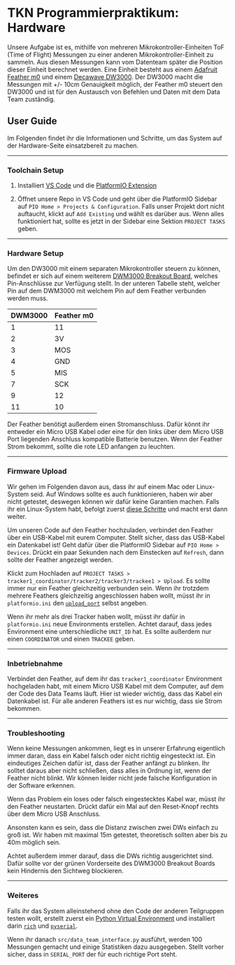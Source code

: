 # TKN Programmierpraktikum: Hardware

Unsere Aufgabe ist es, mithilfe von mehreren Mikrokontroller-Einheiten ToF (Time of Flight) Messungen zu einer anderen Mikrokontroller-Einheit zu sammeln. Aus diesen Messungen kann vom Datenteam später die Position dieser Einheit berechnet werden. Eine Einheit besteht aus einem [Adafruit Feather m0](https://learn.adafruit.com/adafruit-feather-m0-radio-with-lora-radio-module) und einem [Decawave DW3000](https://www.decawave.com/product/decawave-dw3000-ic/). Der DW3000 macht die Messungen mit +/- 10cm Genauigkeit möglich, der Feather m0 steuert den DW3000 und ist für den Austausch von Befehlen und Daten mit dem Data Team zuständig.

## User Guide

Im Folgenden findet ihr die Informationen und Schritte, um das System auf der Hardware-Seite einsatzbereit zu machen.

---

### Toolchain Setup

1. Installiert [VS Code](https://code.visualstudio.com/) und die [PlatformIO Extension](https://marketplace.visualstudio.com/items?itemName=platformio.platformio-ide)

2. Öffnet unsere Repo in VS Code und geht über die PlatformIO Sidebar auf `PIO Home > Projects & Configuration`. Falls unser Projekt dort nicht auftaucht, klickt auf `Add Existing` und wählt es darüber aus. Wenn alles funktioniert hat, sollte es jetzt in der Sidebar eine Sektion `PROJECT TASKS` geben.

---

### Hardware Setup

Um den DW3000 mit einem separaten Mikrokontroller steuern zu können, befindet er sich auf einem weiterem [DWM3000 Breakout Board](https://www.decawave.com/product/dwm3000-module/), welches Pin-Anschlüsse zur Verfügung stellt.
In der unteren Tabelle steht, welcher Pin auf dem DWM3000 mit welchem Pin auf dem Feather verbunden werden muss.

| DWM3000   | Feather m0 |
|-----------|------------|
| 1         | 11         |
| 2         | 3V         |
| 3         | MOS        |
| 4         | GND        |
| 5         | MIS        |
| 7         | SCK        |
| 9         | 12         |
| 11        | 10         |

Der Feather benötigt außerdem einen Stromanschluss. Dafür könnt ihr entweder ein Micro USB Kabel oder eine für den links über dem Micro USB Port liegenden Anschluss kompatible Batterie benutzen. Wenn der Feather Strom bekommt, sollte die rote LED anfangen zu leuchten.

---

### Firmware Upload

Wir gehen im Folgenden davon aus, dass ihr auf einem Mac oder Linux-System seid. Auf Windows sollte es auch funktionieren, haben wir aber nicht getestet, deswegen können wir dafür keine Garantien machen.
Falls ihr ein Linux-System habt, befolgt zuerst [diese Schritte](https://docs.platformio.org/en/latest/faq.html#platformio-udev-rules) und macht erst dann weiter.

Um unseren Code auf den Feather hochzuladen, verbindet den Feather über ein USB-Kabel mit eurem Computer. Stellt sicher, dass das USB-Kabel ein Datenkabel ist! Geht dafür über die PlatformIO Sidebar auf `PIO Home > Devices`. Drückt ein paar Sekunden nach dem Einstecken auf `Refresh`, dann sollte der Feather angezeigt werden.

Klickt zum Hochladen auf `PROJECT TASKS > tracker1_coordinator/tracker2/tracker3/trackee1 > Upload`. Es sollte immer nur ein Feather gleichzeitig verbunden sein. Wenn ihr trotzdem mehrere Feathers gleichzeitig angeschlossen haben wollt, müsst ihr in `platformio.ini` den [`upload_port`](https://docs.platformio.org/en/latest/projectconf/section_env_upload.html#id1) selbst angeben.

Wenn ihr mehr als drei Tracker haben wollt, müsst ihr dafür in `platformio.ini` neue Environments erstellen. Achtet darauf, dass jedes Environment eine unterschiedliche `UNIT_ID` hat. Es sollte außerdem nur einen `COORDINATOR` und einen `TRACKEE` geben.

---

### Inbetriebnahme

Verbindet den Feather, auf dem ihr das `tracker1_coordinator` Environment hochgeladen habt, mit einem Micro USB Kabel mit dem Computer, auf dem der Code des Data Teams läuft. Hier ist wieder wichtig, dass das Kabel ein Datenkabel ist. Für alle anderen Feathers ist es nur wichtig, dass sie Strom bekommen.

---

### Troubleshooting

Wenn keine Messungen ankommen, liegt es in unserer Erfahrung eigentlich immer daran, dass ein Kabel falsch oder nicht richtig eingesteckt ist. Ein eindeutiges Zeichen dafür ist, dass der Feather anfängt zu blinken.
Ihr solltet daraus aber nicht schließen, dass alles in Ordnung ist, wenn der Feather nicht blinkt. Wir können leider nicht jede falsche Konfiguration in der Software erkennen.

Wenn das Problem ein loses oder falsch eingestecktes Kabel war, müsst ihr den Feather neustarten. Drückt dafür ein Mal auf den Reset-Knopf rechts über dem Micro USB Anschluss.

Ansonsten kann es sein, dass die Distanz zwischen zwei DWs einfach zu groß ist. Wir haben mit maximal 15m getestet, theoretisch sollten aber bis zu 40m möglich sein.

Achtet außerdem immer darauf, dass die DWs richtig ausgerichtet sind. Dafür sollte vor der grünen Vorderseite des DWM3000 Breakout Boards kein Hindernis den Sichtweg blockieren.

---

### Weiteres

Falls ihr das System alleinstehend ohne den Code der anderen Teilgruppen testen wollt, erstellt zuerst ein [Python Virtual Environment]((https://docs.python.org/3/library/venv.html)) und installiert darin [`rich`](https://rich.readthedocs.io/en/stable/introduction.html) und [`pyserial`](https://pyserial.readthedocs.io/en/latest/pyserial.html).

Wenn ihr danach `src/data_team_interface.py` ausführt, werden 100 Messungen gemacht und einige Statistiken dazu ausgegeben. Stellt vorher sicher, dass in `SERIAL_PORT` der für euch richtige Port steht.
